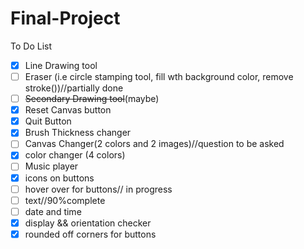 # Final-Project
To Do List
- [X] Line Drawing tool
- [ ] Eraser (i.e circle stamping tool, fill wth background color, remove stroke())//partially done
- [ ] <del>Secondary Drawing tool</del>(maybe)
- [X] Reset Canvas button
- [X] Quit Button
- [X] Brush Thickness changer
- [ ] Canvas Changer(2 colors and 2 images)//question to be asked
- [X] color changer (4 colors)
- [ ] Music player
- [X] icons on buttons
- [ ] hover over for buttons// in progress
- [ ] text//90%complete
- [ ] date and time
- [X] display && orientation checker
- [X] rounded off corners for buttons
